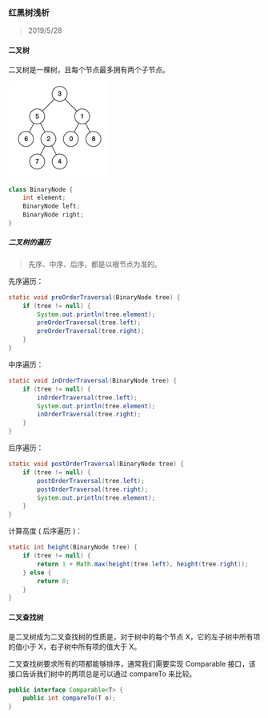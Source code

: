 ### 红黑树浅析

> 2019/5/28

#### 二叉树

二叉树是一棵树，且每个节点最多拥有两个子节点。

![](../resource/image/binarytree.png)

```java
class BinaryNode {
    int element;
    BinaryNode left;
    BinaryNode right;
}
```



##### 二叉树的遍历

> 先序、中序、后序，都是以根节点为准的。

先序遍历：

```java
static void preOrderTraversal(BinaryNode tree) {
    if (tree != null) {
        System.out.println(tree.element);
        preOrderTraversal(tree.left);
        preOrderTraversal(tree.right);
    }
}
```

中序遍历：

```java
static void inOrderTraversal(BinaryNode tree) {
    if (tree != null) {
        inOrderTraversal(tree.left);
        System.out.println(tree.element);
        inOrderTraversal(tree.right);
    }
}
```

后序遍历：

```java
static void postOrderTraversal(BinaryNode tree) {
    if (tree != null) {
        postOrderTraversal(tree.left);
        postOrderTraversal(tree.right);
        System.out.println(tree.element);
    }
}
```

计算高度 ( 后序遍历 )：

```java
static int height(BinaryNode tree) {
    if (tree != null) {
        return 1 + Math.max(height(tree.left), height(tree.right));
    } else {
        return 0;
    }
}
```

#### 二叉查找树

是二叉树成为二叉查找树的性质是，对于树中的每个节点 X，它的左子树中所有项的值小于 X，右子树中所有项的值大于 X。

二叉查找树要求所有的项都能够排序，通常我们需要实现 Comparable 接口，该接口告诉我们树中的两项总是可以通过 compareTo 来比较。

```java
public interface Comparable<T> {
    public int compareTo(T o);
}
```

